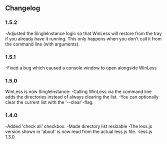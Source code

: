 ## Changelog

### 1.5.2
-Adjusted the SingleInstance logic so that WinLess will restore from the tray if you already have it running. This only happens when you don't call it from the command line (with arguments).

### 1.5.1
-Fixed a bug which caused a console window to open alongside WinLess

### 1.5.0
WinLess is now SingleInstance:
-Calling WinLess via the command line adds the directories instead of always clearing the list.
-You can optionally clear the current list with the '--clear'-flag.

### 1.4.0
-Added 'check all' checkbox.
-Made directory list resizable
-The less.js version shown in 'about' is now read from the actual less.js file.
-less.js 1.3.0